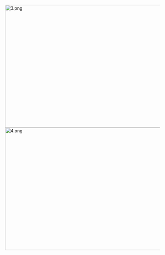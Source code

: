 
<p aligh="center">
    <img src="./img/ss1" alt="3.png" width="700" height="400">
    <img src="./img/ss2" alt="4.png" width="700" height="400">
</p>

